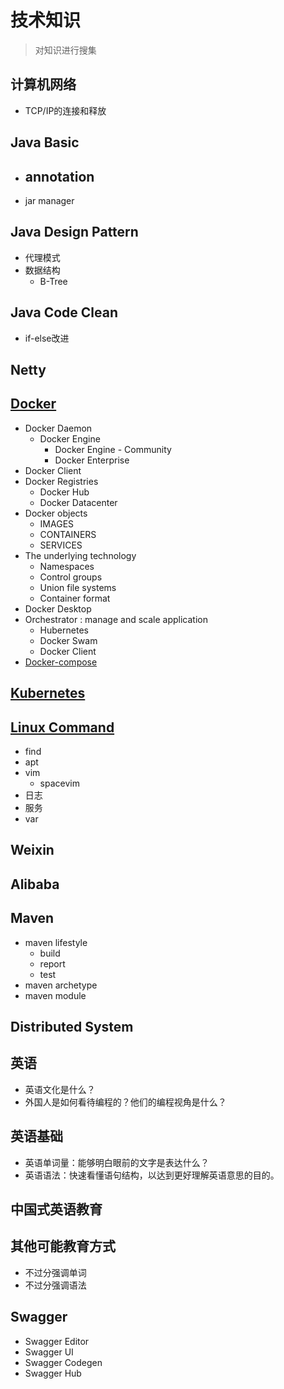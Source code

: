 # 技术知识

> 对知识进行搜集

## 计算机网络

- TCP/IP的连接和释放

## Java Basic

- annotation
  - 
- jar manager

## Java Design Pattern

- 代理模式
- 数据结构
  - B-Tree

## Java Code Clean

- if-else改进

## Netty



## [Docker](https://docs.docker.com/engine/docker-overview/)

- Docker Daemon
  - Docker Engine
    - Docker Engine - Community
    - Docker Enterprise
- Docker Client
- Docker Registries
  - Docker Hub
  - Docker Datacenter
- Docker objects
  - IMAGES
  - CONTAINERS
  - SERVICES
- The underlying technology
  - Namespaces
  - Control groups
  - Union file systems
  - Container format
- Docker Desktop
- Orchestrator : manage  and scale application
  - Hubernetes
  - Docker Swam
  - Docker Client
- [Docker-compose](https://docs.docker.com/install/)

## [Kubernetes](https://www.kubernetes.org.cn/k8s)

## [Linux Command](https://wangchujiang.com/linux-command/)

- find
- apt
- vim
  - spacevim
- 日志
- 服务
- var

## Weixin

## Alibaba

## Maven

- maven lifestyle
  - build
  - report
  - test
- maven archetype
- maven module

## Distributed System

## 英语

- 英语文化是什么？
- 外国人是如何看待编程的？他们的编程视角是什么？

## 英语基础

- 英语单词量：能够明白眼前的文字是表达什么？
- 英语语法：快速看懂语句结构，以达到更好理解英语意思的目的。

## 中国式英语教育

## 其他可能教育方式

- 不过分强调单词
- 不过分强调语法

## Swagger

- Swagger Editor
- Swagger UI
- Swagger Codegen
- Swagger Hub